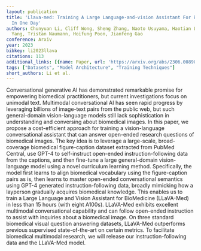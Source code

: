 ```yaml
---
layout: publication
title: 'Llava-med: Training A Large Language-and-vision Assistant For Biomedicine
  In One Day'
authors: Chunyuan Li, Cliff Wong, Sheng Zhang, Naoto Usuyama, Haotian Liu, Jianwei
  Yang, Tristan Naumann, Hoifung Poon, Jianfeng Gao
conference: Arxiv
year: 2023
bibkey: li2023llava
citations: 113
additional_links: [{name: Paper, url: 'https://arxiv.org/abs/2306.00890'}]
tags: ["Datasets", "Model Architecture", "Training Techniques"]
short_authors: Li et al.
---
```

Conversational generative AI has demonstrated remarkable promise for
empowering biomedical practitioners, but current investigations focus on
unimodal text. Multimodal conversational AI has seen rapid progress by
leveraging billions of image-text pairs from the public web, but such
general-domain vision-language models still lack sophistication in
understanding and conversing about biomedical images. In this paper, we propose
a cost-efficient approach for training a vision-language conversational
assistant that can answer open-ended research questions of biomedical images.
The key idea is to leverage a large-scale, broad-coverage biomedical
figure-caption dataset extracted from PubMed Central, use GPT-4 to
self-instruct open-ended instruction-following data from the captions, and then
fine-tune a large general-domain vision-language model using a novel curriculum
learning method. Specifically, the model first learns to align biomedical
vocabulary using the figure-caption pairs as is, then learns to master
open-ended conversational semantics using GPT-4 generated instruction-following
data, broadly mimicking how a layperson gradually acquires biomedical
knowledge. This enables us to train a Large Language and Vision Assistant for
BioMedicine (LLaVA-Med) in less than 15 hours (with eight A100s). LLaVA-Med
exhibits excellent multimodal conversational capability and can follow
open-ended instruction to assist with inquiries about a biomedical image. On
three standard biomedical visual question answering datasets, LLaVA-Med
outperforms previous supervised state-of-the-art on certain metrics. To
facilitate biomedical multimodal research, we will release our
instruction-following data and the LLaVA-Med model.